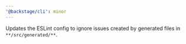 ```yaml
---
'@backstage/cli': minor
---
```


Updates the ESLint config to ignore issues created by generated files in `**/src/generated/**`.
